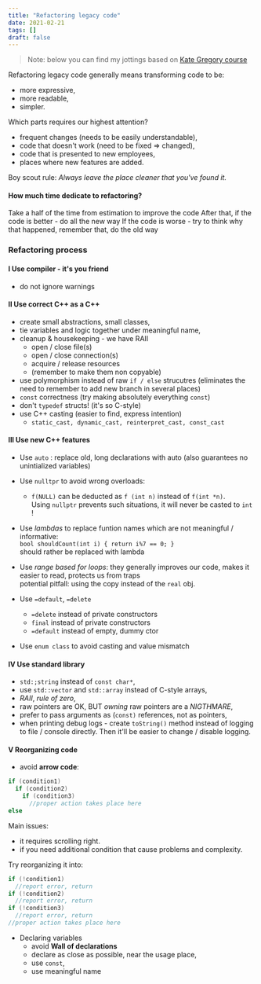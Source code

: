 ```yaml
---
title: "Refactoring legacy code"
date: 2021-02-21
tags: []
draft: false
---
```


> Note: below you can find my jottings based on [Kate Gregory course](https://www.pluralsight.com/courses/cpp-updating-legacy-code)

Refactoring legacy code generally means transforming code to be:
- more expressive,
- more readable,
- simpler.

Which parts requires our highest attention?
- frequent changes (needs to be easily understandable),
- code that doesn't work (need to be fixed => changed),
- code that is presented to new employees,
- places where new features are added.

Boy scout rule: *Always leave the place cleaner that you've found it.*

#### How much time dedicate to refactoring?
Take a half of the time from estimation to improve the code
After that, if the code is better - do all the new way
If the code is worse - try to think why that happened, remember that, do the old way

### Refactoring process

#### I Use compiler - it's you friend
- do not ignore warnings

#### II Use correct C++ as a C++
- create small abstractions, small classes, 
- tie variables and logic together under meaningful name,
- cleanup & housekeeping - we have RAII
  - open / close file(s)
  - open / close connection(s)
  - acquire / release resources
  - (remember to make them non copyable)
- use polymorphism instead of raw `if / else` strucutres (eliminates the need to remember to add new branch in several places)
- `const` correctness (try making absolutely everything `const`)
- don't `typedef` structs! (it's so C-style)
- use C++ casting (easier to find, express intention)
  - `static_cast, dynamic_cast, reinterpret_cast, const_cast`
 
#### III Use new C++ features

- Use `auto` : replace old, long declarations with auto (also guarantees no unintialized variables)
- Use `nulltpr` to avoid wrong overloads:
	- `f(NULL)` can be deducted as `f (int n)`  instead of  `f(int *n)`.    
	Using `nullptr` prevents such situations, it will never be casted to `int` !

- Use *lambdas* to replace funtion names which are not meaningful / informative:    
	`bool shouldCount(int i) { return i%7 == 0; }`    
	should rather be replaced with lambda

- Use *range based for loops*: they generally improves our code, makes it easier to read, protects us from traps    
	potential pitfall: using the copy instead of the `real` obj.

- Use  `=default`, `=delete` 
	- `=delete` instead of private constructors
	- `final` instead of private constructors
	- `=default` instead of empty, dummy ctor

- Use `enum class` to avoid casting and value mismatch

#### IV Use standard library

- `std:;string` instead of `const char*`,
- use `std::vector` and `std::array` instead of C-style arrays,
- *RAII*, *rule of zero*,
- raw pointers are OK, BUT *owning* raw pointers are a *NIGTHMARE*,
- prefer to pass arguments as (`const)` references, not as pointers,
- when printing debug logs - create `toString()` method instead of logging to file / console directly. Then it'll be easier to change / disable logging.

#### V Reorganizing code
- avoid **arrow code**: 
   
``` cpp
if (condition1)
  if (condition2)
    if (condition3)
	  //proper action takes place here
else
```
Main issues:
- it requires scrolling right. 
- if you need additional condition that cause problems and complexity.

Try reorganizing it into: 

``` cpp
if (!condition1)
  //report error, return
if (!condition2) 
  //report error, return
if (!condition3) 
  //report error, return
//proper action takes place here
```

- Declaring variables
  - avoid **Wall of declarations** 
  - declare as close as possible, near the usage place, 
  - use `const`, 
  - use meaningful name
